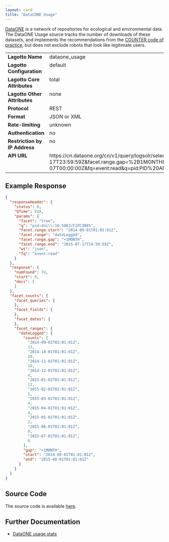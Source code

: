 ```yaml
---
layout: card
title: "DataCONE Usage"
---
```


[DataONE](http://www.dataone.org) is a network of repositories for ecological and environmental data. The DataONE Usage source tracks the number of downloads of these datasets, and implements the recommendations from the [COUNTER code of practice](http://www.projectcounter.org/r4/APPD.pdf), but does not exclude robots that look like legitimate users.

<table width=100% border="0" cellspacing="0" cellpadding="0">
<tbody>
<tr>
<td valign="top" width=30%><strong>Lagotto Name</strong></td>
<td valign="top" width=70%>dataone_usage</td>
</tr>
<tr>
<td valign="top" width=20%><strong>Lagotto Configuration</strong></td>
<td valign="top" width=80%>default</td>
</tr>
<tr>
<td valign="top" width=20%><strong>Lagotto Core Attributes</strong></td>
<td valign="top" width=80%>total</td>
</tr>
<td valign="top" width=20%><strong>Lagotto Other Attributes</strong></td>
<td valign="top" width=80%>none</td>
</tr>
<tr>
<td valign="top" width=30%><strong>Protocol</strong></td>
<td valign="top" width=70%>REST</td>
</tr>
<tr>
<td valign="top" width=30%><strong>Format</strong></td>
<td valign="top" width=70%>JSON or XML</td>
</tr>
<tr>
<td valign="top" width=20%><strong>Rate-limiting</strong></td>
<td valign="top" width=80%>unknown</td>
</tr>
<tr>
<td valign="top" width=20%><strong>Authentication</strong></td>
<td valign="top" width=80%>no</td>
</tr>
<tr>
<td valign="top" width=20%><strong>Restriction by IP Address</strong></td>
<td valign="top" width=80%>no</td>
</tr>
<tr>
<td valign="top" width=20%><strong>API URL</strong></td>
<td valign="top" width=80%>https://cn.dataone.org/cn/v1/query/logsolr/select?facet=true&facet.range=dateLogged&facet.range.end=2015-07-17T23:59:59Z&facet.range.gap=%2B1MONTH&facet.range.start=2011-07-07T00:00:00Z&fq=event:read&q=pid:PID%20AND%20isRepeatVisit:false%20AND%20inPartialRobotList:false&wt=json</td>
</tr>
</tbody>
</table>

## Example Response

```json
{
  "responseHeader": {
    "status": 0,
    "QTime": 828,
    "params": {
      "facet": "true",
      "q": "pid:doi\\:10.5063/F1PC3085",
      "facet.range.start": "2014-09-01T01:01:01Z",
      "facet.range": "dateLogged",
      "facet.range.gap": "+1MONTH",
      "facet.range.end": "2015-07-17T24:59:59Z",
      "wt": "json",
      "fq": "event:read"
    }
  },
  "response": {
    "numFound": 74,
    "start": 0,
    "docs": [
    ]
  },
  "facet_counts": {
    "facet_queries": {
    },
    "facet_fields": {
    },
    "facet_dates": {
    },
    "facet_ranges": {
      "dateLogged": {
        "counts": [
          "2014-09-01T01:01:01Z",
          13,
          "2014-10-01T01:01:01Z",
          20,
          "2014-11-01T01:01:01Z",
          10,
          "2014-12-01T01:01:01Z",
          4,
          "2015-01-01T01:01:01Z",
          12,
          "2015-02-01T01:01:01Z",
          5,
          "2015-03-01T01:01:01Z",
          4,
          "2015-04-01T01:01:01Z",
          4,
          "2015-05-01T01:01:01Z",
          2,
          "2015-06-01T01:01:01Z",
          0,
          "2015-07-01T01:01:01Z",
          0
        ],
        "gap": "+1MONTH",
        "start": "2014-09-01T01:01:01Z",
        "end": "2015-08-01T01:01:01Z"
      }
    }
  }
}
```

## Source Code
The source code is available [here](https://github.com/lagotto/lagotto/blob/master/app/models/agents/dataone_usage.rb).

## Further Documentation
* [DataONE usage stats](http://mdc.lagotto.io/dataone-usage-stats/)

